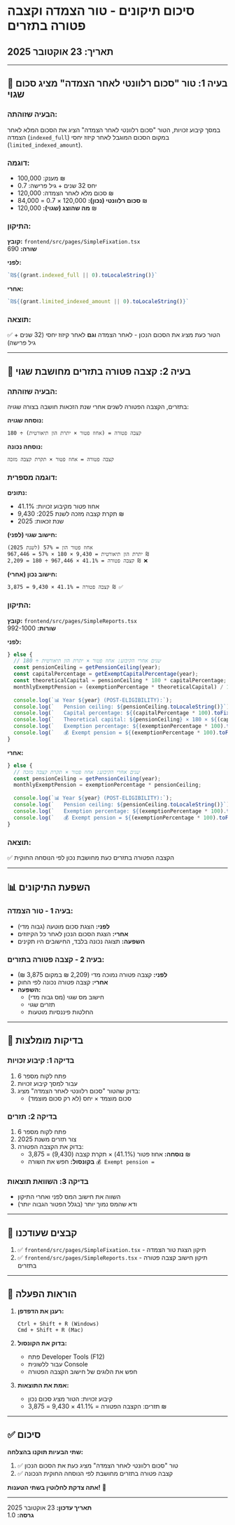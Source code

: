 # סיכום תיקונים - טור הצמדה וקצבה פטורה בתזרים

## תאריך: 23 אוקטובר 2025

---

## 🔧 בעיה 1: טור "סכום רלוונטי לאחר הצמדה" מציג סכום שגוי

### הבעיה שזוהתה:
במסך קיבוע זכויות, הטור "סכום רלוונטי לאחר הצמדה" הציג את הסכום המלא לאחר הצמדה (`indexed_full`) במקום הסכום המוגבל לאחר קיזוז יחסי (`limited_indexed_amount`).

### דוגמה:
- מענק: 100,000 ₪
- יחס 32 שנים + גיל פרישה: 0.7
- סכום מלא לאחר הצמדה: 120,000 ₪
- **סכום רלוונטי (נכון):** 120,000 × 0.7 = 84,000 ₪
- **מה שהוצג (שגוי):** 120,000 ₪

### התיקון:
**קובץ:** `frontend/src/pages/SimpleFixation.tsx`  
**שורה:** 690

**לפני:**
```typescript
`₪${(grant.indexed_full || 0).toLocaleString()}`
```

**אחרי:**
```typescript
`₪${(grant.limited_indexed_amount || 0).toLocaleString()}`
```

### תוצאה:
✅ הטור כעת מציג את הסכום הנכון - לאחר הצמדה **וגם** לאחר קיזוז יחסי (32 שנים + גיל פרישה)

---

## 🔧 בעיה 2: קצבה פטורה בתזרים מחושבת שגוי

### הבעיה שזוהתה:
בתזרים, הקצבה הפטורה לשנים אחרי שנת הזכאות חושבה בצורה שגויה:

**נוסחה שגויה:**
```
קצבה פטורה = (אחוז פטור × יתרת הון תיאורטית) ÷ 180
```

**נוסחה נכונה:**
```
קצבה פטורה = אחוז פטור × תקרת קצבה מזכה
```

### דוגמה מספרית:
**נתונים:**
- אחוז פטור מקיבוע זכויות: 41.1%
- תקרת קצבה מזכה לשנת 2025: 9,430 ₪
- שנת זכאות: 2025

**חישוב שגוי (לפני):**
```
אחוז פטור הון = 57% (לשנת 2025)
יתרת הון תיאורטית = 9,430 × 180 × 57% = 967,446 ₪
קצבה פטורה = 41.1% × 967,446 ÷ 180 = 2,209 ₪ ❌
```

**חישוב נכון (אחרי):**
```
קצבה פטורה = 41.1% × 9,430 = 3,875 ₪ ✅
```

### התיקון:
**קובץ:** `frontend/src/pages/SimpleReports.tsx`  
**שורות:** 992-1000

**לפני:**
```typescript
} else {
  // שנים אחרי הקיבוע: אחוז פטור × יתרת הון תיאורטית ÷ 180
  const pensionCeiling = getPensionCeiling(year);
  const capitalPercentage = getExemptCapitalPercentage(year);
  const theoreticalCapital = pensionCeiling * 180 * capitalPercentage;
  monthlyExemptPension = (exemptionPercentage * theoreticalCapital) / 180;
  
  console.log(`📊 Year ${year} (POST-ELIGIBILITY):`);
  console.log(`   Pension ceiling: ${pensionCeiling.toLocaleString()}`);
  console.log(`   Capital percentage: ${(capitalPercentage * 100).toFixed(1)}%`);
  console.log(`   Theoretical capital: ${pensionCeiling} × 180 × ${(capitalPercentage * 100).toFixed(1)}% = ${theoreticalCapital.toLocaleString()}`);
  console.log(`   Exemption percentage: ${(exemptionPercentage * 100).toFixed(1)}%`);
  console.log(`   💰 Exempt pension = ${(exemptionPercentage * 100).toFixed(1)}% × ${theoreticalCapital.toLocaleString()} ÷ 180 = ${monthlyExemptPension.toFixed(2)}`);
}
```

**אחרי:**
```typescript
} else {
  // שנים אחרי הקיבוע: אחוז פטור × תקרת קצבה מזכה
  const pensionCeiling = getPensionCeiling(year);
  monthlyExemptPension = exemptionPercentage * pensionCeiling;
  
  console.log(`📊 Year ${year} (POST-ELIGIBILITY):`);
  console.log(`   Pension ceiling: ${pensionCeiling.toLocaleString()}`);
  console.log(`   Exemption percentage: ${(exemptionPercentage * 100).toFixed(1)}%`);
  console.log(`   💰 Exempt pension = ${(exemptionPercentage * 100).toFixed(1)}% × ${pensionCeiling.toLocaleString()} = ${monthlyExemptPension.toFixed(2)}`);
}
```

### תוצאה:
✅ הקצבה הפטורה בתזרים כעת מחושבת נכון לפי הנוסחה החוקית

---

## 📊 השפעת התיקונים

### בעיה 1 - טור הצמדה:
- **לפני:** הצגת סכום מוטעה (גבוה מדי)
- **אחרי:** הצגת הסכום הנכון לאחר כל הקיזוזים
- **השפעה:** תצוגה נכונה בלבד, החישובים היו תקינים

### בעיה 2 - קצבה פטורה בתזרים:
- **לפני:** קצבה פטורה נמוכה מדי (2,209 ₪ במקום 3,875 ₪)
- **אחרי:** קצבה פטורה נכונה לפי החוק
- **השפעה:** 
  - חישוב מס שגוי (מס גבוה מדי)
  - תזרים שגוי
  - החלטות פיננסיות מוטעות

---

## 🧪 בדיקות מומלצות

### בדיקה 1: קיבוע זכויות
1. פתח לקוח מספר 6
2. עבור למסך קיבוע זכויות
3. בדוק שהטור "סכום רלוונטי לאחר הצמדה" מציג:
   - סכום מוצמד × יחס (לא רק סכום מוצמד)

### בדיקה 2: תזרים
1. פתח לקוח מספר 6
2. צור תזרים משנת 2025
3. בדוק את הקצבה הפטורה:
   - **נוסחה:** אחוז פטור (41.1%) × תקרת קצבה (9,430) = 3,875 ₪
   - **בקונסול:** חפש את השורה `💰 Exempt pension =`

### בדיקה 3: השוואת תוצאות
- השווה את חישוב המס לפני ואחרי התיקון
- ודא שהמס נמוך יותר (בגלל הפטור הגבוה יותר)

---

## 📁 קבצים שעודכנו

1. ✅ `frontend/src/pages/SimpleFixation.tsx` - תיקון הצגת טור הצמדה
2. ✅ `frontend/src/pages/SimpleReports.tsx` - תיקון חישוב קצבה פטורה בתזרים

---

## 🚀 הוראות הפעלה

1. **רענן את הדפדפן:**
   ```
   Ctrl + Shift + R (Windows)
   Cmd + Shift + R (Mac)
   ```

2. **בדוק את הקונסול:**
   - פתח Developer Tools (F12)
   - עבור ללשונית Console
   - חפש את הלוגים של חישוב הקצבה הפטורה

3. **אמת את התוצאות:**
   - קיבוע זכויות: הטור מציג סכום נכון
   - תזרים: הקצבה הפטורה = 41.1% × 9,430 = 3,875 ₪

---

## ✅ סיכום

**שתי הבעיות תוקנו בהצלחה:**

1. ✅ טור "סכום רלוונטי לאחר הצמדה" מציג כעת את הסכום הנכון
2. ✅ קצבה פטורה בתזרים מחושבת לפי הנוסחה החוקית הנכונה

**אתה צדקת לחלוטין בשתי הטענות!** 🎯

---

**תאריך עדכון:** 23 אוקטובר 2025  
**גרסה:** 1.0
